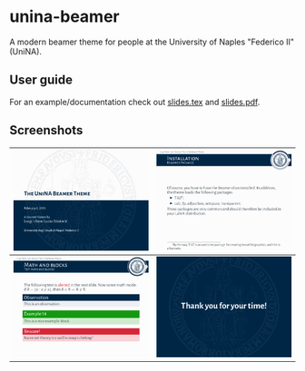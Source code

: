 # unina-beamer
A modern beamer theme for people at the University of Naples "Federico II" (UniNA).

## User guide
For an example/documentation check out [slides.tex](slides.tex) and [slides.pdf](slides.pdf).

## Screenshots
![title frame](/screenshots/title.png)      | ![simple frame](/screenshots/frame.png)
--------------------------------------------|-------------------------------------------
![title frame](/screenshots/mathblocks.png) | ![simple frame](/screenshots/standout.png)
